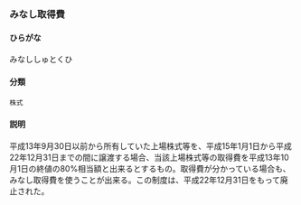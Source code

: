 <div style="display:none;">

## [あ行](securities-terms?id=あ行)
## [か行](securities-terms?id=か行)
## [さ行](securities-terms?id=さ行)
## [た行](securities-terms?id=た行)
## [な行](securities-terms?id=な行)
## [は行](securities-terms?id=は行)
## [ま行](securities-terms?id=ま行)

</div>

### みなし取得費

#### ひらがな

みなししゅとくひ

#### 分類

`株式`

#### 説明

平成13年9月30日以前から所有していた上場株式等を、平成15年1月1日から平成22年12月31日までの間に譲渡する場合、当該上場株式等の取得費を平成13年10月1日の終値の80%相当額と出来るとするもの。取得費が分かっている場合も、みなし取得費を使うことが出来る。この制度は、平成22年12月31日をもって廃止された。

<div style="display:none;">

## [や行](securities-terms?id=や行)
## [ら行](securities-terms?id=ら行)
## [わ行](securities-terms?id=わ行)
## [英数字・記号](securities-terms?id=英数字・記号)

</div>

